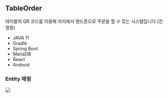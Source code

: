 ## TableOrder
테이블의 QR 코드를 이용해 자리에서 핸드폰으로 주문을 할 수 있는 시스템입니다.(진행중)

- JAVA 11
- Gradle
- Spring Boot
- MariaDB
- React
- Android

### Entity 매핑
<img src="https://user-images.githubusercontent.com/69130921/118507157-efa54680-b768-11eb-82ff-af6ff6656613.png"><br>


